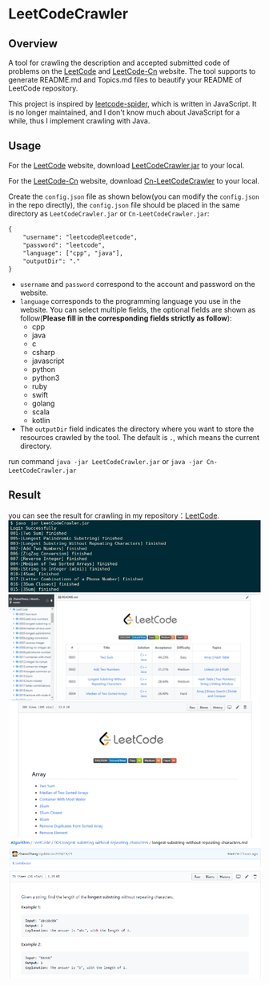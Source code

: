 # LeetCodeCrawler

## Overview
A tool for crawling the description and accepted submitted code of problems on the [LeetCode](https://leetcode.com/) and [LeetCode-Cn](https://leetcode-cn.com/) website. The tool supports to generate README.md and Topics.md files to beautify your README of LeetCode repository.

This project is inspired by [leetcode-spider](https://github.com/Ma63d/leetcode-spider), which is written in JavaScript. It is no longer maintained, and I don't know much about JavaScript for a while, thus I implement crawling with Java.

## Usage
For the [LeetCode](https://leetcode.com/) website, download [LeetCodeCrawler.jar](https://github.com/ZhaoxiZhang/LeetCodeCrawler/blob/master/LeetCodeCrawler/LeetCodeCrawler.jar) to your local.

For the [LeetCode-Cn](https://leetcode-cn.com/) website, download [Cn-LeetCodeCrawler](https://github.com/ZhaoxiZhang/LeetCodeCrawler/blob/master/Cn-LeetCodeCrawler/Cn-LeetCodeCrawler.jar) to your local.

Create the `config.json` file as shown below(you can modify the `config.json` in the repo directly), the `config.json` file should be placed in the same directory as `LeetCodeCrawler.jar` or `Cn-LeetCodeCrawler.jar`:
```
{
    "username": "leetcode@leetcode",
    "password": "leetcode",
    "language": ["cpp", "java"],
    "outputDir": "."
}
```
- `username` and `password` correspond to the account and password on the website.
- `language` corresponds to the programming language you use in the website. You can select multiple fields, the optional fields are shown as follow(**Please fill in the corresponding fields strictly as follow**):
    - cpp
    - java
    - c
    - csharp
    - javascript
    - python
    - python3
    - ruby
    - swift
    - golang
    - scala
    - kotlin
- The `outputDir` field indicates the directory where you want to store the resources crawled by the tool. The default is `.`, which means the current directory.

run command `java -jar LeetCodeCrawler.jar` or `java -jar Cn-LeetCodeCrawler.jar`

## Result
you can see the result for crawling in my repository：[LeetCode](https://github.com/ZhaoxiZhang/Algorithm/tree/master/LeetCode).
<img src="./pictures/1.png"/>
<img src="./pictures/2.png"/>
<img src="./pictures/3.png"/>
<img src="./pictures/4.png"/>
